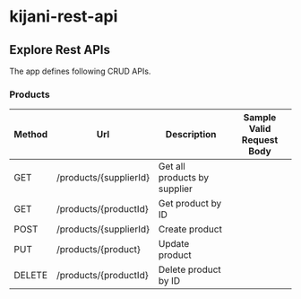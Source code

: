 # kijani-rest-api

## Explore Rest APIs

The app defines following CRUD APIs.

### Products

| Method | Url                    | Description                 | Sample Valid Request Body |
|--------|------------------------|-----------------------------| ------------------------- |
| GET    | /products/{supplierId} | Get all products by supplier| |
| GET    | /products/{productId}  | Get product by ID           | |
| POST   | /products/{supplierId} | Create product              | |
| PUT    | /products/{product}    | Update product              | |
| DELETE | /products/{productId}  | Delete product by ID        | |
